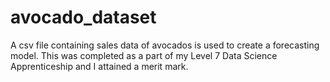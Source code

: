 # avocado_dataset

A csv file containing sales data of avocados is used to create a forecasting model. This was completed as a part of my Level 7 Data Science Apprenticeship and I attained a merit mark.
